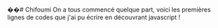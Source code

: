 ��#   C h i f o u m i 
 
 On a tous commencé quelque part, voici les premières lignes de codes que j'ai pu écrire en découvrant javascript !
